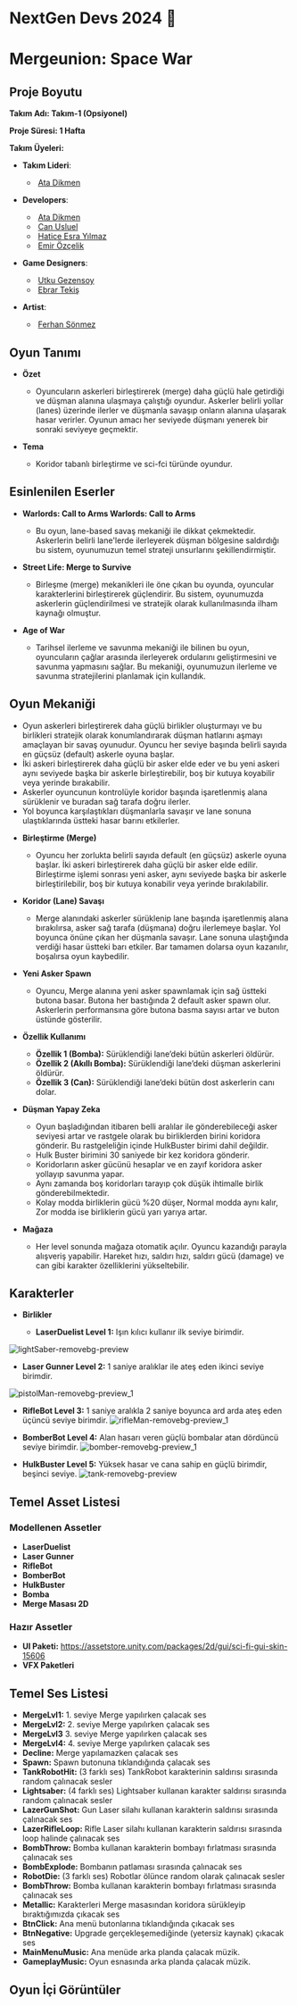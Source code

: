 # NextGen Devs 2024 🚀

# Mergeunion: Space War
## Proje Boyutu

**Takım Adı: Takım-1 (Opsiyonel)**

**Proje Süresi: 1 Hafta**

**Takım Üyeleri:**
   - **Takım Lideri**:
      * <a><img align="center" /></a> [Ata Dikmen](https://www.linkedin.com/in/ata-dikmen/)

   - **Developers**:
      * <a><img align="center" /></a> [Ata Dikmen](https://www.linkedin.com/in/ata-dikmen/)
      * <a><img align="center" /></a> [Can Usluel](https://www.linkedin.com/in/canusluel/)
      * <a><img align="center" /></a> [Hatice Esra Yılmaz](https://www.linkedin.com/in/hesrayilmaz/)
      * <a><img align="center" /></a> [Emir Özçelik](https://www.linkedin.com/in/emir-ozcelik/)

   - **Game Designers**:
      * <a><img align="center" /></a> [Utku Gezensoy](https://www.linkedin.com/in/utkugezensoy/)
      * <a><img align="center" /></a> [Ebrar Tekiş](https://www.linkedin.com/in/ebrartekis/)

   - **Artist**:
      * <a><img align="center" /></a> [Ferhan Sönmez](https://www.linkedin.com/in/ferhansonmez/)


## Oyun Tanımı
- **Özet**
 
    * Oyuncuların askerleri birleştirerek (merge) daha güçlü hale getirdiği ve düşman alanına ulaşmaya çalıştığı oyundur. Askerler belirli yollar (lanes) üzerinde ilerler ve düşmanla savaşıp onların alanına ulaşarak hasar verirler. Oyunun amacı her seviyede düşmanı yenerek bir sonraki seviyeye geçmektir.
 
- **Tema**

    * Koridor tabanlı birleştirme ve sci-fci türünde oyundur.
 
## Esinlenilen Eserler
- **Warlords: Call to Arms Warlords: Call to Arms**

    * Bu oyun, lane-based savaş mekaniği ile dikkat çekmektedir. Askerlerin belirli lane'lerde ilerleyerek düşman bölgesine saldırdığı bu sistem, oyunumuzun temel strateji unsurlarını şekillendirmiştir.
      
- **Street Life: Merge to Survive**

    * Birleşme (merge) mekanikleri ile öne çıkan bu oyunda, oyuncular karakterlerini birleştirerek güçlendirir. Bu sistem, oyunumuzda askerlerin güçlendirilmesi ve stratejik olarak kullanılmasında ilham kaynağı olmuştur.
      
- **Age of War**

    * Tarihsel ilerleme ve savunma mekaniği ile bilinen bu oyun, oyuncuların çağlar arasında ilerleyerek ordularını geliştirmesini ve savunma yapmasını sağlar. Bu mekaniği, oyunumuzun ilerleme ve savunma stratejilerini planlamak için kullandık.
      

## Oyun Mekaniği
  
  * Oyun askerleri birleştirerek daha güçlü birlikler oluşturmayı ve bu birlikleri stratejik olarak konumlandırarak düşman hatlarını aşmayı amaçlayan bir savaş oyunudur. Oyuncu her seviye başında belirli sayıda en güçsüz (default) askerle oyuna başlar.
  * İki askeri birleştirerek daha güçlü bir asker elde eder ve bu yeni askeri aynı seviyede başka bir askerle birleştirebilir, boş bir kutuya koyabilir veya yerinde bırakabilir.
  * Askerler oyuncunun kontrolüyle koridor başında işaretlenmiş alana sürüklenir ve buradan sağ tarafa doğru ilerler.
  * Yol boyunca karşılaştıkları düşmanlarla savaşır ve lane sonuna ulaştıklarında üstteki hasar barını etkilerler.


- **Birleştirme (Merge)**
  
  * Oyuncu her zorlukta belirli sayıda default (en güçsüz) askerle oyuna başlar. İki askeri birleştirerek daha güçlü bir asker elde edilir. Birleştirme işlemi sonrası yeni asker, aynı seviyede başka bir askerle birleştirilebilir, boş bir kutuya konabilir veya yerinde bırakılabilir.

- **Koridor (Lane) Savaşı**
  
  * Merge alanındaki askerler sürüklenip lane başında işaretlenmiş alana bırakılırsa, asker sağ tarafa (düşmana) doğru ilerlemeye başlar. Yol boyunca önüne çıkan her düşmanla savaşır. Lane sonuna ulaştığında verdiği hasar üstteki barı etkiler. Bar tamamen dolarsa oyun kazanılır, boşalırsa oyun kaybedilir.

- **Yeni Asker Spawn**
  
  * Oyuncu, Merge alanına yeni asker spawnlamak için sağ üstteki butona basar. Butona her bastığında 2 default asker spawn olur. Askerlerin performansına göre butona basma sayısı artar ve buton üstünde gösterilir. 

 - **Özellik Kullanımı**
   * **Özellik 1 (Bomba):** Sürüklendiği lane’deki bütün askerleri öldürür.
   *  **Özellik 2 (Akıllı Bomba):** Sürüklendiği lane’deki düşman askerlerini öldürür.
   *   **Özellik 3 (Can):** Sürüklendiği lane’deki bütün dost askerlerin canı dolar.
  

- **Düşman Yapay Zeka**
  
  * Oyun başladığından itibaren belli aralılar ile gönderebileceği asker seviyesi artar ve rastgele olarak bu birliklerden birini koridora gönderir. Bu rastgeleliğin içinde HulkBuster birimi dahil değildir.
  * Hulk Buster birimini 30 saniyede bir kez koridora gönderir.
  * Koridorların asker gücünü hesaplar ve en zayıf koridora asker yollayıp savunma yapar.
  * Aynı zamanda boş koridorları tarayıp çok düşük ihtimalle birlik gönderebilmektedir.
  * Kolay modda birliklerin gücü %20 düşer, Normal modda aynı kalır, Zor modda ise birliklerin gücü yarı yarıya artar.

- **Mağaza**
  
  * Her level sonunda mağaza otomatik açılır. Oyuncu kazandığı parayla alışveriş yapabilir. Hareket hızı, saldırı hızı, saldırı gücü (damage) ve can gibi karakter özelliklerini yükseltebilir.

 
## Karakterler

- **Birlikler**

  - **LaserDuelist Level 1:** Işın kılıcı kullanır ilk seviye birimdir.
    
![lightSaber-removebg-preview](https://github.com/user-attachments/assets/cb2b7698-daea-4f76-92e9-40a8839b01c8)
  - **Laser Gunner Level 2:** 1 saniye aralıklar ile ateş eden ikinci seviye birimdir.
    
![pistolMan-removebg-preview_1](https://github.com/user-attachments/assets/04d30b07-0ea1-4961-b8b1-1897145e6b15)

  - **RifleBot Level 3:** 1 saniye aralıkla 2 saniye boyunca ard arda ateş eden üçüncü seviye birimdir.
![rifleMan-removebg-preview_1](https://github.com/user-attachments/assets/745c5be4-e1e8-48e1-9bb7-453a5f71ede3)

  - **BomberBot Level 4:** Alan hasarı veren güçlü bombalar atan dördüncü seviye birimdir.
![bomber-removebg-preview_1](https://github.com/user-attachments/assets/498969f0-64b8-46fb-998a-c707748380e8)

  - **HulkBuster Level 5:** Yüksek hasar ve cana sahip en güçlü birimdir, beşinci seviye.
![tank-removebg-preview](https://github.com/user-attachments/assets/e4215e6f-a938-4bae-8173-debc7d3e810d)





## Temel Asset Listesi


### Modellenen Assetler
   - **LaserDuelist**
   - **Laser Gunner**
   - **RifleBot**
   - **BomberBot**
   - **HulkBuster**
   - **Bomba**
   - **Merge Masası 2D**


### Hazır Assetler
   - **UI Paketi:** https://assetstore.unity.com/packages/2d/gui/sci-fi-gui-skin-15606
   - **VFX Paketleri**


## Temel Ses Listesi

   - **MergeLvl1:** 1. seviye Merge yapılırken çalacak ses
   - **MergeLvl2:** 2. seviye Merge yapılırken çalacak ses
   - **MergeLvl3** 3. seviye Merge yapılırken çalacak ses
   - **MergeLvl4:**  4. seviye Merge yapılırken çalacak ses
   - **Decline:** Merge yapılamazken çalacak ses
   - **Spawn:** Spawn butonuna tıklandığında çalacak ses
   - **TankRobotHit:** (3 farklı ses) TankRobot karakterinin saldırısı sırasında random çalınacak sesler
   - **Lightsaber:** (4 farklı ses) Lightsaber kullanan karakter saldırısı sırasında random çalınacak sesler
   - **LazerGunShot:** Gun Laser silahı kullanan karakterin saldırısı sırasında çalınacak ses
   - **LazerRifleLoop:** Rifle Laser silahı kullanan karakterin saldırısı sırasında loop halinde çalınacak ses
   - **BombThrow:** Bomba kullanan karakterin bombayı fırlatması sırasında çalınacak ses
   - **BombExplode:** Bombanın patlaması sırasında çalınacak ses
   - **RobotDie:** (3 farklı ses) Robotlar ölünce random olarak çalınacak sesler
   - **BombThrow:** Bomba kullanan karakterin bombayı fırlatması sırasında çalınacak ses
   - **Metallic:** Karakterleri Merge masasından koridora sürükleyip bıraktığımızda çıkacak ses
   - **BtnClick:** Ana menü butonlarına tıklandığında çıkacak ses
   - **BtnNegative:** Upgrade gerçekleşemediğinde (yetersiz kaynak) çıkacak ses
   - **MainMenuMusic:** Ana menüde arka planda çalacak müzik.
   - **GameplayMusic:** Oyun esnasında arka planda çalacak müzik.

## Oyun İçi Görüntüler
   
